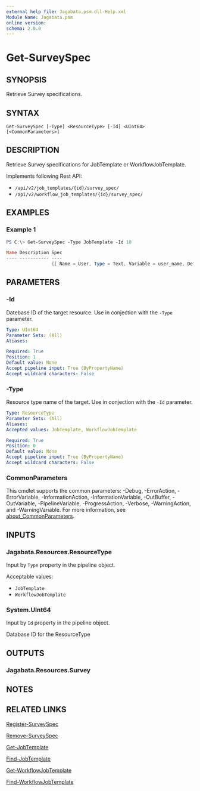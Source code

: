 ```yaml
---
external help file: Jagabata.psm.dll-Help.xml
Module Name: Jagabata.psm
online version:
schema: 2.0.0
---
```


# Get-SurveySpec

## SYNOPSIS
Retrieve Survey specifications.

## SYNTAX

```
Get-SurveySpec [-Type] <ResourceType> [-Id] <UInt64> [<CommonParameters>]
```

## DESCRIPTION
Retrieve Survey specifications for JobTemplate or WorkflowJobTemplate.

Implements following Rest API:  
- `/api/v2/job_templates/{id}/survey_spec/`  
- `/api/v2/workflow_job_templates/{id}/survey_spec/`

## EXAMPLES

### Example 1
```powershell
PS C:\> Get-SurveySpec -Type JobTemplate -Id 10

Name Description Spec
---- ----------- ----
                 {{ Name = User, Type = Text, Variable = user_name, Default = }, …}
```

## PARAMETERS

### -Id
Datebase ID of the target resource.
Use in conjection with the `-Type` parameter.

```yaml
Type: UInt64
Parameter Sets: (All)
Aliases:

Required: True
Position: 1
Default value: None
Accept pipeline input: True (ByPropertyName)
Accept wildcard characters: False
```

### -Type
Resource type name of the target.
Use in conjection with the `-Id` parameter.

```yaml
Type: ResourceType
Parameter Sets: (All)
Aliases:
Accepted values: JobTemplate, WorkflowJobTemplate

Required: True
Position: 0
Default value: None
Accept pipeline input: True (ByPropertyName)
Accept wildcard characters: False
```

### CommonParameters
This cmdlet supports the common parameters: -Debug, -ErrorAction, -ErrorVariable, -InformationAction, -InformationVariable, -OutBuffer, -OutVariable, -PipelineVariable, -ProgressAction, -Verbose, -WarningAction, and -WarningVariable. For more information, see [about_CommonParameters](http://go.microsoft.com/fwlink/?LinkID=113216).

## INPUTS

### Jagabata.Resources.ResourceType
Input by `Type` property in the pipeline object.

Acceptable values:  
- `JobTemplate`  
- `WorkflowJobTemplate`  

### System.UInt64
Input by `Id` property in the pipeline object.

Database ID for the ResourceType

## OUTPUTS

### Jagabata.Resources.Survey
## NOTES

## RELATED LINKS

[Register-SurveySpec](Register-SurveySpec.md)

[Remove-SurveySpec](Remove-SurveySpec.md)

[Get-JobTemplate](Get-JobTemplate.md)

[Find-JobTemplate](Find-JobTemplate.md)

[Get-WorkflowJobTemplate](Get-WorkflowJobTemplate.md)

[Find-WorkflowJobTemplate](Find-WorkflowJobTemplate.md)
